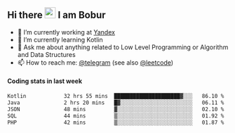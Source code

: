 ## Hi there <img src="https://media.giphy.com/media/hvRJCLFzcasrR4ia7z/giphy.gif" width="25px" height="25px"> I am Bobur

- 💼 I’m currently working at [Yandex](https://yandex.ru/)
- 🌱 I’m currently learning Kotlin
- 💬 Ask me about anything related to Low Level Programming or Algorithm and Data Structures
- 📫 How to reach me: [@telegram](https://t.me/octoant) (see also [@leetcode](https://leetcode.com/octoant/))    

#### Coding stats in last week

<!--START_SECTION:waka-->

```txt
Kotlin            32 hrs 55 mins  █████████████████████▓░░░   86.10 %
Java              2 hrs 20 mins   █▓░░░░░░░░░░░░░░░░░░░░░░░   06.11 %
JSON              48 mins         ▓░░░░░░░░░░░░░░░░░░░░░░░░   02.10 %
SQL               44 mins         ▒░░░░░░░░░░░░░░░░░░░░░░░░   01.92 %
PHP               42 mins         ▒░░░░░░░░░░░░░░░░░░░░░░░░   01.87 %
```

<!--END_SECTION:waka-->
